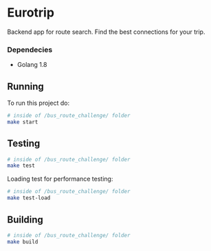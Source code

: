 # Eurotrip

Backend app for route search. Find the best connections for your trip.

### Dependecies

   - Golang 1.8

## Running
To run this project do:
```bash
# inside of /bus_route_challenge/ folder
make start
```

## Testing

```bash
# inside of /bus_route_challenge/ folder
make test
```

Loading test for performance testing:
```bash
# inside of /bus_route_challenge/ folder
make test-load
```

## Building

```bash
# inside of /bus_route_challenge/ folder
make build
```
